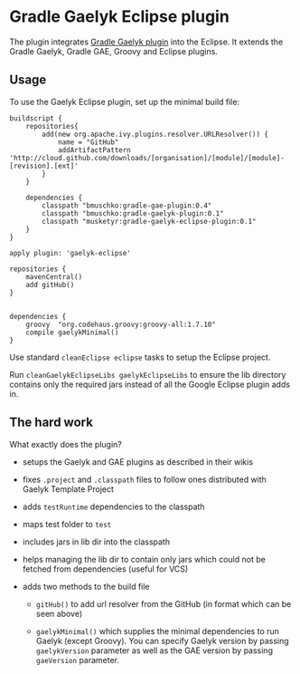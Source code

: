# Gradle Gaelyk Eclipse plugin

The plugin integrates [Gradle Gaelyk plugin](http://github.com/bmuschko/gradle-gaelyk-plugin) into the Eclipse. It extends
the Gradle Gaelyk, Gradle GAE, Groovy and Eclipse plugins.

## Usage

To use the Gaelyk Eclipse plugin, set up the minimal build file:

	buildscript {
		repositories{
			add(new org.apache.ivy.plugins.resolver.URLResolver()) {
				name = "GitHub"
				addArtifactPattern 'http://cloud.github.com/downloads/[organisation]/[module]/[module]-[revision].[ext]'
			}
		}
		
	    dependencies {
	    	classpath "bmuschko:gradle-gae-plugin:0.4"
	    	classpath "bmuschko:gradle-gaelyk-plugin:0.1"
	        classpath "musketyr:gradle-gaelyk-eclipse-plugin:0.1"
	    }
	}
	
	apply plugin: 'gaelyk-eclipse'
	
	repositories {
		mavenCentral()
		add gitHub()
	}
	
	
	dependencies {
		groovy 	"org.codehaus.groovy:groovy-all:1.7.10"
		compile gaelykMinimal()
	}

Use standard `cleanEclipse eclipse` tasks to setup the Eclipse project.

Run `cleanGaelykEclipseLibs gaelykEclipseLibs` to ensure the lib directory
contains only the required jars instead of all the Google Eclipse plugin adds in.

## The hard work
What exactly does the plugin?

* setups the Gaelyk and GAE plugins as described in their wikis

* fixes `.project` and `.classpath` files to follow ones distributed with Gaelyk Template Project

* adds `testRuntime` dependencies to the classpath

* maps test folder to `test`

* includes jars in lib dir into the classpath

* helps managing the lib dir to contain only jars which could not be fetched from dependencies (useful for VCS)

* adds two methods to the build file

    * `gitHub()` to add url resolver from the GitHub (in format which can be seen above)
    
    * `gaelykMinimal()` which supplies the minimal dependencies to run Gaelyk (except Groovy). You can specify Gaelyk version by passing `gaelykVersion` parameter as well as the GAE version by passing `gaeVersion` parameter.
